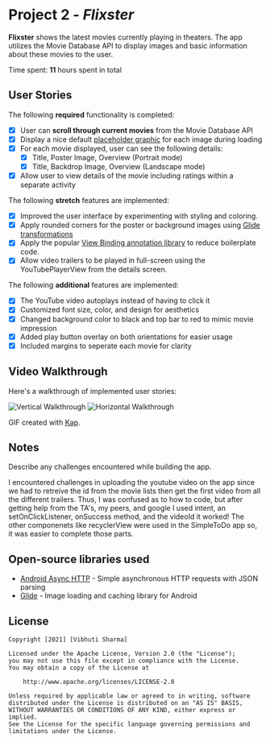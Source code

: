 # Project 2 - *Flixster*

**Flixster** shows the latest movies currently playing in theaters. The app utilizes the Movie Database API to display images and basic information about these movies to the user.

Time spent: **11** hours spent in total

## User Stories

The following **required** functionality is completed:

* [x] User can **scroll through current movies** from the Movie Database API
* [x] Display a nice default [placeholder graphic](https://guides.codepath.org/android/Displaying-Images-with-the-Glide-Library#advanced-usage) for each image during loading
* [x] For each movie displayed, user can see the following details:
  * [x] Title, Poster Image, Overview (Portrait mode)
  * [x] Title, Backdrop Image, Overview (Landscape mode)
* [x] Allow user to view details of the movie including ratings within a separate activity

The following **stretch** features are implemented:

* [x] Improved the user interface by experimenting with styling and coloring.
* [x] Apply rounded corners for the poster or background images using [Glide transformations](https://guides.codepath.org/android/Displaying-Images-with-the-Glide-Library#transformations)
* [x] Apply the popular [View Binding annotation library](http://guides.codepath.org/android/Reducing-View-Boilerplate-with-ViewBinding) to reduce boilerplate code.
* [x] Allow video trailers to be played in full-screen using the YouTubePlayerView from the details screen.

The following **additional** features are implemented:

* [x] The YouTube video autoplays instead of having to click it
* [x] Customized font size, color, and design for aesthetics 
* [x] Changed background color to black and top bar to red to mimic movie impression
* [x] Added play button overlay on both orientations for easier usage
* [x] Included margins to seperate each movie for clarity

## Video Walkthrough

Here's a walkthrough of implemented user stories:

<img src='vertical_gif.gif' title='Video Walkthrough' width='' alt='Vertical Walkthrough' />

<img src='horizontal_gif.gif' title='Video Walkthrough' width='' alt='Horizontal Walkthrough' />

GIF created with [Kap](https://getkap.co/).

## Notes

Describe any challenges encountered while building the app.

I encountered challenges in uploading the youtube video on the app since we had to retreive the id from the movie lists then get the first video from all the different trailers. Thus, I was confused as to how to code, but after getting help from the TA's, my peers, and google I used intent, an setOnClickListener, onSuccess method, and the videoId it worked! The other componenets like recyclerView were used in the SimpleToDo app so, it was easier to complete those parts.

## Open-source libraries used

- [Android Async HTTP](https://github.com/loopj/android-async-http) - Simple asynchronous HTTP requests with JSON parsing
- [Glide](https://github.com/bumptech/glide) - Image loading and caching library for Android

## License

    Copyright [2021] [Vibhuti Sharma]

    Licensed under the Apache License, Version 2.0 (the "License");
    you may not use this file except in compliance with the License.
    You may obtain a copy of the License at

        http://www.apache.org/licenses/LICENSE-2.0

    Unless required by applicable law or agreed to in writing, software
    distributed under the License is distributed on an "AS IS" BASIS,
    WITHOUT WARRANTIES OR CONDITIONS OF ANY KIND, either express or implied.
    See the License for the specific language governing permissions and
    limitations under the License.
